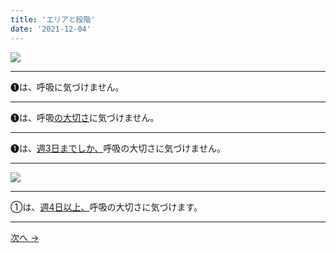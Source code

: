```yaml
---
title: 'エリアと段階'
date: '2021-12-04'
---
```

![](/images/01.jpg)
***
➊は、呼吸に気づけません。  
***
➊は、呼吸[の大切さ]()に気づけません。   
***
➊は、[週3日までしか、]()呼吸の大切さに気づけません。  
***
![](/images/01_.jpg)
***
①は、[週4日以上、]()呼吸の大切さに気づけます。
***
[ 次へ → ](/posts/01111111)

